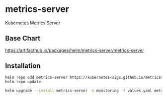 # metrics-server

Kubernetes Metrics Server

## Base Chart

https://artifacthub.io/packages/helm/metrics-server/metrics-server

## Installation

```bash
helm repo add metrics-server https://kubernetes-sigs.github.io/metrics-server/
helm repo update

helm upgrade --install metrics-server -n monitoring -f values.yaml metrics-server/metrics-server
```
